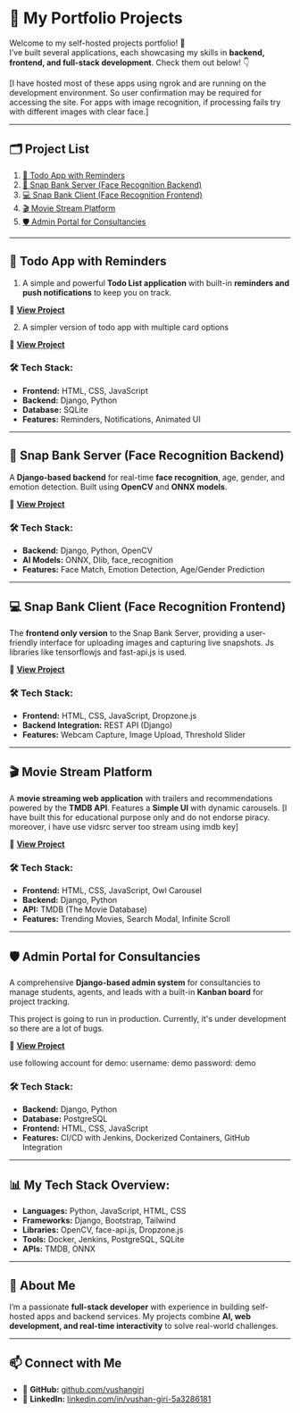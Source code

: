 # 🚀 My Portfolio Projects

Welcome to my self-hosted projects portfolio! 🎉  
I’ve built several applications, each showcasing my skills in **backend, frontend, and full-stack development**. Check them out below! 👇

[I have hosted most of these apps using ngrok and are running on the development environment. So user confirmation may be required for accessing the site.
For apps with image recognition, if processing fails try with different images with clear face.]

---

## 🗂 Project List
1. [📅 Todo App with Reminders](#-todo-app-with-reminders)  
2. [🤖 Snap Bank Server (Face Recognition Backend)](#-snap-bank-server-face-recognition-backend)  
3. [💻 Snap Bank Client (Face Recognition Frontend)](#-snap-bank-client-face-recognition-frontend)  
4. [🎬 Movie Stream Platform](#-movie-stream-platform)  
5. [🛡️ Admin Portal for Consultancies](#-admin-portal-for-consultancies)  

---

## 📅 Todo App with Reminders

1. A simple and powerful **Todo List application** with built-in **reminders and push notifications** to keep you on track.

🔗 **[View Project](https://0532-49-187-176-123.ngrok-free.app/todo/)**   



2. A simpler version of todo app with multiple card options

🔗 **[View Project](https://7326-49-187-176-123.ngrok-free.app/http-server/)** 

### 🛠 Tech Stack:
- **Frontend:** HTML, CSS, JavaScript  
- **Backend:** Django, Python  
- **Database:** SQLite  
- **Features:** Reminders, Notifications, Animated UI  

---

## 🤖 Snap Bank Server (Face Recognition Backend)

A **Django-based backend** for real-time **face recognition**, age, gender, and emotion detection. Built using **OpenCV** and **ONNX models**.

🔗 **[View Project](https://0532-49-187-176-123.ngrok-free.app/snap_bank_server/)** 

### 🛠 Tech Stack:
- **Backend:** Django, Python, OpenCV  
- **AI Models:** ONNX, Dlib, face_recognition  
- **Features:** Face Match, Emotion Detection, Age/Gender Prediction  

---

## 💻 Snap Bank Client (Face Recognition Frontend)

The **frontend only version** to the Snap Bank Server, providing a user-friendly interface for uploading images and capturing live snapshots. Js libraries like tensorflowjs and fast-api.js is used.

🔗 **[View Project](https://7326-49-187-176-123.ngrok-free.app/npm-app/)** 

### 🛠 Tech Stack:
- **Frontend:** HTML, CSS, JavaScript, Dropzone.js  
- **Backend Integration:** REST API (Django)  
- **Features:** Webcam Capture, Image Upload, Threshold Slider  

---

## 🎬 Movie Stream Platform

A **movie streaming web application** with trailers and recommendations powered by the **TMDB API**. Features a **Simple UI** with dynamic carousels.
[I have built this for educational purpose only and do not endorse piracy. moreover, i have use vidsrc server too stream using imdb key]

🔗 **[View Project](https://44fa-49-187-176-123.ngrok-free.app/)**   

### 🛠 Tech Stack:
- **Frontend:** HTML, CSS, JavaScript, Owl Carousel  
- **Backend:** Django, Python  
- **API:** TMDB (The Movie Database)  
- **Features:** Trending Movies, Search Modal, Infinite Scroll  

---

## 🛡️ Admin Portal for Consultancies

A comprehensive **Django-based admin system** for consultancies to manage students, agents, and leads with a built-in **Kanban board** for project tracking.

This project is going to run in production. Currently, it's under development so there are a lot of bugs.

🔗 **[View Project](https://everestglobalstudy.com)** 

use following account for demo:
username: demo
password: demo

### 🛠 Tech Stack:
- **Backend:** Django, Python  
- **Database:** PostgreSQL  
- **Frontend:** HTML, CSS, JavaScript  
- **Features:** CI/CD with Jenkins, Dockerized Containers, GitHub Integration  

---

## 📊 My Tech Stack Overview:
- **Languages:** Python, JavaScript, HTML, CSS  
- **Frameworks:** Django, Bootstrap, Tailwind  
- **Libraries:** OpenCV, face-api.js, Dropzone.js  
- **Tools:** Docker, Jenkins, PostgreSQL, SQLite  
- **APIs:** TMDB, ONNX  

---

## 💪 About Me
I’m a passionate **full-stack developer** with experience in building self-hosted apps and backend services. My projects combine **AI, web development, and real-time interactivity** to solve real-world challenges.  

---

## 📫 Connect with Me
- 🐙 **GitHub:** [github.com/vushangiri](https://github.com/vushangiri)  
- 💼 **LinkedIn:** [linkedin.com/in/vushan-giri-5a3286181](https://linkedin.com/in/vushan-giri-5a3286181)  



